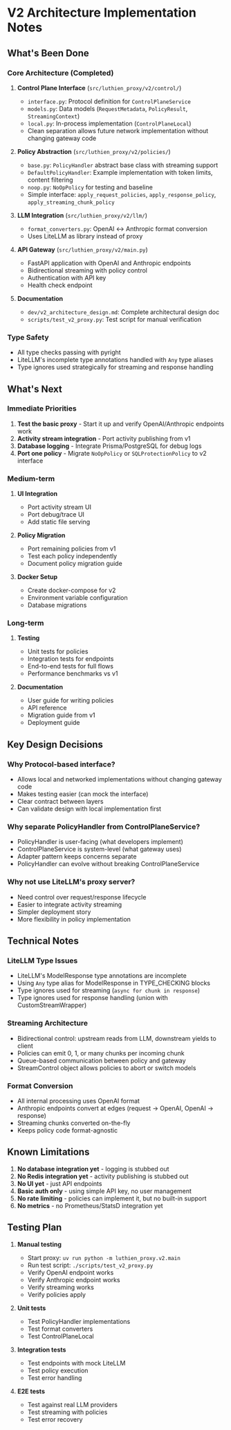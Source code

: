 # V2 Architecture Implementation Notes

## What's Been Done

### Core Architecture (Completed)

1. **Control Plane Interface** (`src/luthien_proxy/v2/control/`)
   - `interface.py`: Protocol definition for `ControlPlaneService`
   - `models.py`: Data models (`RequestMetadata`, `PolicyResult`, `StreamingContext`)
   - `local.py`: In-process implementation (`ControlPlaneLocal`)
   - Clean separation allows future network implementation without changing gateway code

2. **Policy Abstraction** (`src/luthien_proxy/v2/policies/`)
   - `base.py`: `PolicyHandler` abstract base class with streaming support
   - `DefaultPolicyHandler`: Example implementation with token limits, content filtering
   - `noop.py`: `NoOpPolicy` for testing and baseline
   - Simple interface: `apply_request_policies`, `apply_response_policy`, `apply_streaming_chunk_policy`

3. **LLM Integration** (`src/luthien_proxy/v2/llm/`)
   - `format_converters.py`: OpenAI ↔ Anthropic format conversion
   - Uses LiteLLM as library instead of proxy

4. **API Gateway** (`src/luthien_proxy/v2/main.py`)
   - FastAPI application with OpenAI and Anthropic endpoints
   - Bidirectional streaming with policy control
   - Authentication with API key
   - Health check endpoint

5. **Documentation**
   - `dev/v2_architecture_design.md`: Complete architectural design doc
   - `scripts/test_v2_proxy.py`: Test script for manual verification

### Type Safety

- All type checks passing with pyright
- LiteLLM's incomplete type annotations handled with `Any` type aliases
- Type ignores used strategically for streaming and response handling

## What's Next

### Immediate Priorities

1. **Test the basic proxy** - Start it up and verify OpenAI/Anthropic endpoints work
2. **Activity stream integration** - Port activity publishing from v1
3. **Database logging** - Integrate Prisma/PostgreSQL for debug logs
4. **Port one policy** - Migrate `NoOpPolicy` or `SQLProtectionPolicy` to v2 interface

### Medium-term

1. **UI Integration**
   - Port activity stream UI
   - Port debug/trace UI
   - Add static file serving

2. **Policy Migration**
   - Port remaining policies from v1
   - Test each policy independently
   - Document policy migration guide

3. **Docker Setup**
   - Create docker-compose for v2
   - Environment variable configuration
   - Database migrations

### Long-term

1. **Testing**
   - Unit tests for policies
   - Integration tests for endpoints
   - End-to-end tests for full flows
   - Performance benchmarks vs v1

2. **Documentation**
   - User guide for writing policies
   - API reference
   - Migration guide from v1
   - Deployment guide

## Key Design Decisions

### Why Protocol-based interface?

- Allows local and networked implementations without changing gateway code
- Makes testing easier (can mock the interface)
- Clear contract between layers
- Can validate design with local implementation first

### Why separate PolicyHandler from ControlPlaneService?

- PolicyHandler is user-facing (what developers implement)
- ControlPlaneService is system-level (what gateway uses)
- Adapter pattern keeps concerns separate
- PolicyHandler can evolve without breaking ControlPlaneService

### Why not use LiteLLM's proxy server?

- Need control over request/response lifecycle
- Easier to integrate activity streaming
- Simpler deployment story
- More flexibility in policy implementation

## Technical Notes

### LiteLLM Type Issues

- LiteLLM's ModelResponse type annotations are incomplete
- Using `Any` type alias for ModelResponse in TYPE_CHECKING blocks
- Type ignores used for streaming (`async for chunk in response`)
- Type ignores used for response handling (union with CustomStreamWrapper)

### Streaming Architecture

- Bidirectional control: upstream reads from LLM, downstream yields to client
- Policies can emit 0, 1, or many chunks per incoming chunk
- Queue-based communication between policy and gateway
- StreamControl object allows policies to abort or switch models

### Format Conversion

- All internal processing uses OpenAI format
- Anthropic endpoints convert at edges (request → OpenAI, OpenAI → response)
- Streaming chunks converted on-the-fly
- Keeps policy code format-agnostic

## Known Limitations

1. **No database integration yet** - logging is stubbed out
2. **No Redis integration yet** - activity publishing is stubbed out
3. **No UI yet** - just API endpoints
4. **Basic auth only** - using simple API key, no user management
5. **No rate limiting** - policies can implement it, but no built-in support
6. **No metrics** - no Prometheus/StatsD integration yet

## Testing Plan

1. **Manual testing**
   - Start proxy: `uv run python -m luthien_proxy.v2.main`
   - Run test script: `./scripts/test_v2_proxy.py`
   - Verify OpenAI endpoint works
   - Verify Anthropic endpoint works
   - Verify streaming works
   - Verify policies apply

2. **Unit tests**
   - Test PolicyHandler implementations
   - Test format converters
   - Test ControlPlaneLocal

3. **Integration tests**
   - Test endpoints with mock LiteLLM
   - Test policy execution
   - Test error handling

4. **E2E tests**
   - Test against real LLM providers
   - Test streaming with policies
   - Test error recovery
